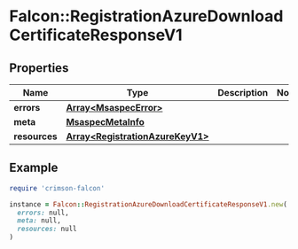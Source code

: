 # Falcon::RegistrationAzureDownloadCertificateResponseV1

## Properties

| Name | Type | Description | Notes |
| ---- | ---- | ----------- | ----- |
| **errors** | [**Array&lt;MsaspecError&gt;**](MsaspecError.md) |  |  |
| **meta** | [**MsaspecMetaInfo**](MsaspecMetaInfo.md) |  |  |
| **resources** | [**Array&lt;RegistrationAzureKeyV1&gt;**](RegistrationAzureKeyV1.md) |  |  |

## Example

```ruby
require 'crimson-falcon'

instance = Falcon::RegistrationAzureDownloadCertificateResponseV1.new(
  errors: null,
  meta: null,
  resources: null
)
```

